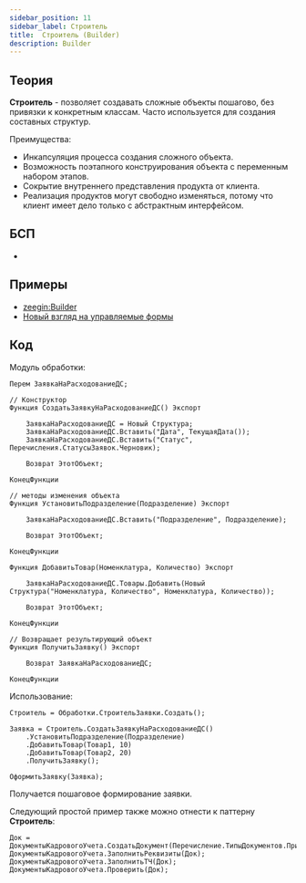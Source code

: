```yaml
---
sidebar_position: 11
sidebar_label: Строитель
title:  Строитель (Builder)
description: Builder
---
```

## Теория
**Строитель** - позволяет создавать сложные объекты пошагово, без привязки к конкретным классам. Часто используется для создания составных структур.

Преимущества:
- Инкапсуляция процесса создания сложного объекта.
- Возможность поэтапного конструирования объекта с переменным набором этапов.
- Сокрытие внутреннего представления продукта от клиента.
- Реализация продуктов могут свободно изменяться, потому что клиент имеет дело только с абстрактным интерфейсом.

## БСП
- 
## Примеры
- [zeegin:Builder](https://github.com/zeegin/DesignPatterns/tree/master/Builder)
- [Новый взгляд на управляемые формы](https://infostart.ru/1c/articles/1979960/)

## Код
Модуль обработки:
```
Перем ЗаявкаНаРасходованиеДС;

// Конструктор
Функция СоздатьЗаявкуНаРасходованиеДС() Экспорт
        
    ЗаявкаНаРасходованиеДС = Новый Структура;
    ЗаявкаНаРасходованиеДС.Вставить("Дата", ТекущаяДата());
    ЗаявкаНаРасходованиеДС.Вставить("Статус", Перечисления.СтатусыЗаявок.Черновик);
        
    Возврат ЭтотОбъект;
        
КонецФункции

// методы изменения объекта
Функция УстановитьПодразделение(Подразделение) Экспорт
        
    ЗаявкаНаРасходованиеДС.Вставить("Подразделение", Подразделение);
       
    Возврат ЭтотОбъект;
        
КонецФункции

Функция ДобавитьТовар(Номенклатура, Количество) Экспорт

    ЗаявкаНаРасходованиеДС.Товары.Добавить(Новый Структура("Номенклатура, Количество", Номенклатура, Количество));  
        
    Возврат ЭтотОбъект;
        
КонецФункции

// Возвращает результирующий объект
Функция ПолучитьЗаявку() Экспорт
    
    Возврат ЗаявкаНаРасходованиеДС;
    
КонецФункции
```
Использование:
```
Строитель = Обработки.СтроительЗаявки.Создать();
    
Заявка = Строитель.СоздатьЗаявкуНаРасходованиеДС()
    .УстановитьПодразделение(Подразделение)
    .ДобавитьТовар(Товар1, 10)
    .ДобавитьТовар(Товар2, 20) 
    .ПолучитьЗаявку();
                
ОформитьЗаявку(Заявка);
```
Получается пошаговое формирование заявки.

Следующий простой пример также можно отнести к паттерну **Строитель**:
```    
Док = ДокументыКадровогоУчета.СоздатьДокумент(Перечисление.ТипыДокументов.ПриказОПриемеНаРаботу);
ДокументыКадровогоУчета.ЗаполнитьРеквизиты(Док);
ДокументыКадровогоУчета.ЗаполнитьТЧ(Док);
ДокументыКадровогоУчета.Проверить(Док);
```
